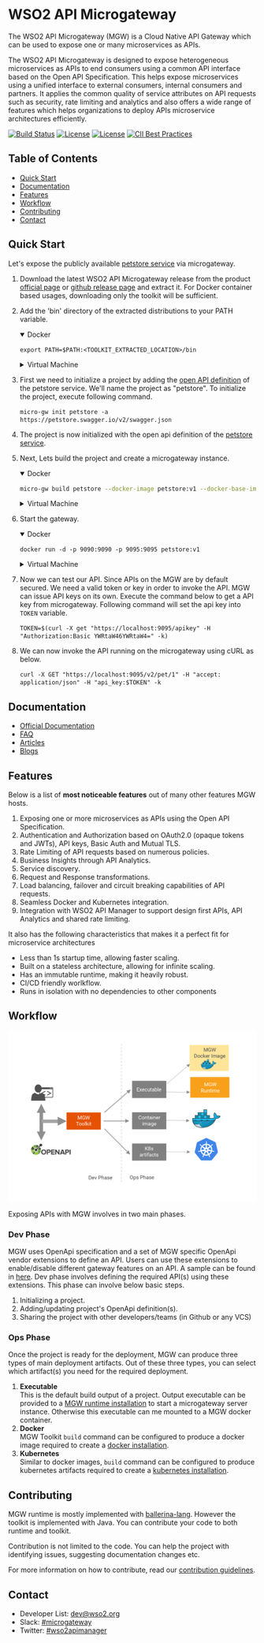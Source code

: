 # WSO2 API Microgateway

The WSO2 API Microgateway (MGW) is a Cloud Native API Gateway which can be used to expose one or many microservices as APIs.

The WSO2 API Microgateway is designed to expose heterogeneous microservices as APIs to end consumers using a common API 
interface based on the Open API Specification. This helps expose microservices using a unified interface to external 
consumers, internal consumers and partners. It applies the common quality of service attributes on API requests such as 
security, rate limiting and analytics and also offers a wide range of features which helps organizations to deploy APIs 
microservice architectures efficiently.

[![Build Status](https://wso2.org/jenkins/job/products/job/product-microgateway/badge/icon)](https://wso2.org/jenkins/view/All%20Builds/job/products/job/product-microgateway)
[![License](https://img.shields.io/badge/License-Apache%202.0-blue.svg)](https://opensource.org/licenses/Apache-2.0)
[![License](https://img.shields.io/badge/slack-microgateway-blueviolet)](https://join.slack.com/t/wso2-apim/shared_invite/enQtNzEzMzk5Njc5MzM0LTgwODI3NmQ1MjI0ZDQyMGNmZGI4ZjdkZmI1ZWZmMjNkY2E0NmY3ZmExYjkxYThjNzNkOTU2NWJmYzM4YzZiOWU)
[![CII Best Practices](https://bestpractices.coreinfrastructure.org/projects/3312/badge)](https://bestpractices.coreinfrastructure.org/projects/3312)

## Table of Contents

   * [Quick Start](#quick-start)
   * [Documentation](#documentation)
   * [Features](#features)
   * [Workflow](#workflow)
   * [Contributing](#contributing)
   * [Contact](#contact)

## Quick Start
Let's expose the publicly available [petstore service](https://petstore.swagger.io/) via  microgateway.

1. Download the latest WSO2 API Microgateway release from the product [official page](https://wso2.com/api-management/api-microgateway/) or 
[github release page](https://github.com/wso2/product-microgateway/releases) and extract it. For Docker container based usages, downloading only the toolkit will be sufficient. 

1. Add the 'bin' directory of the extracted distributions to your PATH variable.
    <details open>
    <summary>Docker</summary>

    ```
    export PATH=$PATH:<TOOLKIT_EXTRACTED_LOCATION>/bin
    ```
    </details>

    <details>
    <summary>Virtual Machine</summary>

    ```
    export PATH=$PATH:<TOOLKIT_EXTRACTED_LOCATION>/bin
    export PATH=$PATH:<RUNTIME_EXTRACTED_LOCATION>/bin
    ```
    </details>

3. First we need to initialize a project by adding the [open API definition](https://petstore.swagger.io/v2/swagger.json) of the petstore service. We'll name the project as "petstore". To initialize the project, execute following command.
    ```
    micro-gw init petstore -a https://petstore.swagger.io/v2/swagger.json
    ```

4. The project is now initialized with the open api definition of the [petstore service](https://petstore.swagger.io/).

 
5. Next, Lets build the project and create a microgateway instance.
    <details open>
    <summary>Docker</summary>

    ```bash
    micro-gw build petstore --docker-image petstore:v1 --docker-base-image wso2/wso2micro-gw:3.2.3
    ```
    </details>

    <details>
    <summary>Virtual Machine</summary>

    ```bash
    micro-gw build petstore
    ```
    </details>

6. Start the gateway.
    <details open>
    <summary>Docker</summary>

    ```
    docker run -d -p 9090:9090 -p 9095:9095 petstore:v1
    ```
    </details>

    <details>
    <summary>Virtual Machine</summary>

    ```
    gateway <PROJECT_LOCATION>/target/petstore.jar
    ```
    </details>

7. Now we can test our API. Since APIs on the MGW are by default secured. We need a valid token or key in order to invoke the API. MGW can issue API keys on its own. Execute the command below to get a API key from microgateway. Following command will set the api key into `TOKEN` variable.

    ```
    TOKEN=$(curl -X get "https://localhost:9095/apikey" -H "Authorization:Basic YWRtaW46YWRtaW4=" -k)
    ``` 

8. We can now invoke the API running on the microgateway using cURL as below.
    ```
    curl -X GET "https://localhost:9095/v2/pet/1" -H "accept: application/json" -H "api_key:$TOKEN" -k
    ```
## Documentation

- [Official Documentation](https://mg.docs.wso2.com)
- [FAQ](https://mg.docs.wso2.com/en/latest/faqs/)
- [Articles](https://wso2.com/library/api-management/)
- [Blogs](https://medium.com/api-integration-essentials)

## Features

Below is a list of **most noticeable features** out of many other features MGW hosts.
1. Exposing one or more microservices as APIs using the Open API Specification.
1. Authentication and Authorization based on OAuth2.0 (opaque tokens and JWTs), API keys, Basic Auth and Mutual TLS.
1. Rate Limiting of API requests based on numerous policies.
1. Business Insights through API Analytics.
1. Service discovery.
1. Request and Response transformations.
1. Load balancing, failover and circuit breaking capabilities of API requests.
1. Seamless Docker and Kubernetes integration.
1. Integration with WSO2 API Manager to support design first APIs, API Analytics and shared rate limiting.

It also has the following characteristics that makes it a perfect fit for microservice architectures
- Less than 1s startup time, allowing faster scaling.
- Built on a stateless architecture, allowing for infinite scaling.
- Has an immutable runtime, making it heavily robust.
- CI/CD friendly worlkflow.
- Runs in isolation with no dependencies to other components

## Workflow

![Architecture](architecture-new.png?raw=true "Architecture")

Exposing APIs with MGW involves in two main phases.

### Dev Phase

MGW uses OpenApi specification and a set of MGW specific OpenApi vendor extensions to define an API. Users can use these extensions to enable/disable different gateway features on an API. A sample can be found in [here](samples/petstore_basic.yaml).
Dev phase involves defining the required API(s) using these extensions. This phase can involve below basic steps.
1. Initializing a project.
1. Adding/updating project's OpenApi definition(s).
1. Sharing the project with other developers/teams (in Github or any VCS)

### Ops Phase

Once the project is ready for the deployment, MGW can produce three types of main deployment artifacts. Out of these three types, you can select which artifact(s) you need for the required deployment.
1. **Executable**    
This is the default build output of a project. Output executable can be provided to a [MGW runtime installation](https://mg.docs.wso2.com/en/latest/install-and-setup/install-on-vm/) to start a microgateway server instance. Otherwise this executable can me mounted to a MGW docker container.
1. **Docker**   
MGW Toolkit `build` command can be configured to produce a docker image required to create a [docker installation](https://mg.docs.wso2.com/en/latest/install-and-setup/install-on-docker/).
1. **Kubernetes**   
Similar to docker images, `build` command can be configured to produce kubernetes artifacts required to create a [kubernetes installation](https://mg.docs.wso2.com/en/latest/install-and-setup/install-on-kubernetes/).

## Contributing

MGW runtime is mostly implemented with [ballerina-lang](https://ballerina.io). However the toolkit is implemented with Java. You can contribute your code to both runtime and toolkit. 

Contribution is not limited to the code. You can help the project with identifying issues, suggesting documentation changes etc.

For more information on how to contribute, read our [contribution guidelines](CONTRIBUTING.md).

## Contact

- Developer List: dev@wso2.org
- Slack: [#microgateway](https://apim-slack.wso2.com/)
- Twitter: [#wso2apimanager](https://twitter.com/wso2apimanager/)

